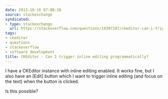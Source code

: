 ```yaml
---
date: 2013-10-16 07:08:26
source: stackexchange
syndicated:
- type: stackexchange
  url: https://stackoverflow.com/questions/19397197/ckeditor-can-i-trigger-inline-editing-programmatically
tags:
- ckeditor
- questions
- stackoverflow
- software development
title: CKEditor - Can I trigger inline editing programmatically?
---
```


I have a CKEditor instance with inline editing enabled. It works fine, but I also have an [Edit] button which I want to trigger inline editing (and focus on the text) when the button is clicked.

Is this possible?